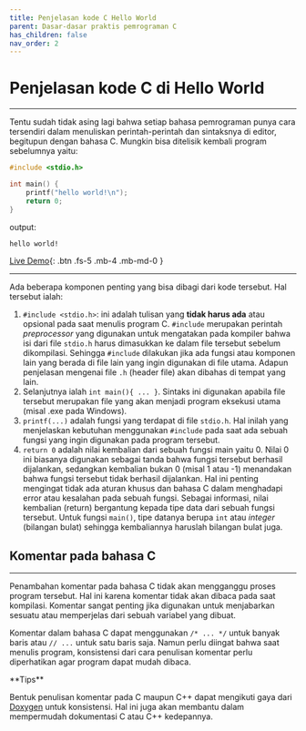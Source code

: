 ```yaml
---
title: Penjelasan kode C Hello World
parent: Dasar-dasar praktis pemrograman C
has_children: false
nav_order: 2
---
```


# Penjelasan kode C di Hello World
---
Tentu sudah tidak asing lagi bahwa setiap bahasa pemrograman punya cara tersendiri dalam menuliskan perintah-perintah dan sintaksnya di editor, begitupun dengan bahasa C. Mungkin bisa ditelisik kembali program sebelumnya yaitu:

```c++
#include <stdio.h>

int main() {
	printf("hello world!\n");
	return 0;
}
```

output:
```bash
hello world!
```

[Live Demo](https://ide.geeksforgeeks.org/7RLvziw1p1){: .btn .fs-5 .mb-4 .mb-md-0 }

---
Ada beberapa komponen penting yang bisa dibagi dari kode tersebut. Hal tersebut ialah:

1. `#include <stdio.h>`: ini adalah tulisan yang **tidak harus ada** atau opsional pada saat menulis program C. `#include` merupakan perintah *preprocessor* yang digunakan untuk mengatakan pada kompiler bahwa isi dari file `stdio.h` harus dimasukkan ke dalam file tersebut sebelum dikompilasi. Sehingga `#include` dilakukan jika ada fungsi atau komponen lain yang berada di file lain yang ingin digunakan di file utama. Adapun penjelasan mengenai file `.h` (header file) akan dibahas di tempat yang lain.
2. Selanjutnya ialah `int main(){ ... }`. Sintaks ini digunakan apabila file tersebut merupakan file yang akan menjadi program eksekusi utama (misal .exe pada Windows).
3. `printf(...)` adalah fungsi yang terdapat di file `stdio.h`. Hal inilah yang menjelaskan kebutuhan menggunakan `#include` pada saat ada sebuah fungsi yang ingin digunakan pada program tersebut.
4. `return 0` adalah nilai kembalian dari sebuah fungsi main yaitu 0. Nilai 0 ini biasanya digunakan sebagai tanda bahwa fungsi tersebut berhasil dijalankan, sedangkan kembalian bukan 0 (misal 1 atau -1) menandakan bahwa fungsi tersebut tidak berhasil dijalankan. Hal ini penting mengingat tidak ada aturan khusus dan bahasa C dalam menghadapi error atau kesalahan pada sebuah fungsi. Sebagai informasi, nilai kembalian (return) bergantung kepada tipe data dari sebuah fungsi tersebut. Untuk fungsi `main()`, tipe datanya berupa `int` atau *integer* (bilangan bulat) sehingga kembaliannya haruslah bilangan bulat juga.

## Komentar pada bahasa C
---
Penambahan komentar pada bahasa C tidak akan mengganggu proses program tersebut. Hal ini karena komentar tidak akan dibaca pada saat kompilasi. Komentar sangat penting jika digunakan untuk menjabarkan sesuatu atau memperjelas dari sebuah variabel yang dibuat.

Komentar dalam bahasa C dapat menggunakan `/* ... */` untuk banyak baris atau `// ...` untuk satu baris saja. Namun perlu diingat bahwa saat menulis program, konsistensi dari cara penulisan komentar perlu diperhatikan agar program dapat mudah dibaca. 

<div class="custom-tips" markdown="1">
**Tips**

Bentuk penulisan komentar pada C maupun C++ dapat mengikuti gaya dari [Doxygen](https://www.doxygen.nl/manual/docblocks.html) untuk konsistensi. Hal ini juga akan membantu dalam mempermudah dokumentasi C atau C++ kedepannya.
</div>